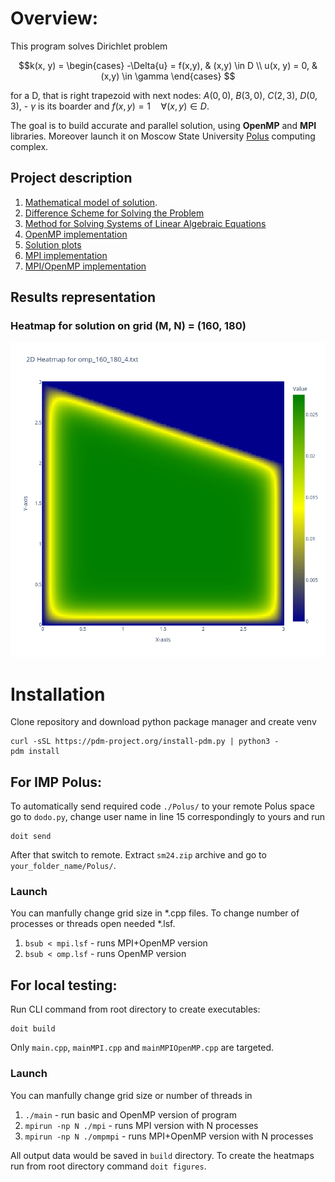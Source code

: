 

# Overview:


This program solves Dirichlet problem
```math
k(x, y) = 
\begin{cases} 
-\Delta{u} = f(x,y), & (x,y) \in D \\ 
u(x, y) = 0, & (x,y) \in \gamma
\end{cases} 
```


for a D, that is right trapezoid with next nodes:
$A(0,0)$, $B(3,0)$, $C(2,3)$, $D(0,3)$, - $\gamma$ is its boarder and $f(x, y) = 1 \quad \forall (x,y) \in D$.

The goal is to build accurate and parallel solution, using **OpenMP** and 
**MPI** libraries. Moreover launch it on Moscow State University 
[Polus](http://hpc.cmc.msu.ru/polus) computing complex.


## Project description

1. [Mathematical model of solution](docs/math_model.md).
2. [Difference Scheme for Solving the Problem](docs/diff_schema.md)
3. [Method for Solving Systems of Linear Algebraic Equations](docs/math_model.md)
4. [OpenMP implementation](docs/omp.md)
5. [Solution plots](docs/sol_images.md)
6. [MPI implementation](docs/mpi.md)
6. [MPI/OpenMP implementation](docs/mpi+omp.md)

## Results representation

### Heatmap for solution on grid (M, N) = (160, 180)
<img src="docs/figures/omp_160_180_4.png">

# Installation
Clone repository and download python package manager and create venv
```
curl -sSL https://pdm-project.org/install-pdm.py | python3 -
pdm install
```

## For IMP Polus:
To automatically send required code `./Polus/` to your remote Polus space
go to `dodo.py`, change user name in line 15 correspondingly to yours and run
```
doit send
```
After that switch to remote.
Extract `sm24.zip` archive and go to `your_folder_name/Polus/`.

### Launch
You can manfully change grid size in *.cpp files. To change number of processes
or threads open needed *.lsf.
1. `bsub < mpi.lsf` - runs MPI+OpenMP version
2. `bsub < omp.lsf` - runs OpenMP version

## For local testing:
Run CLI command from root directory to create executables:
```
doit build
```
Only `main.cpp`, `mainMPI.cpp` and `mainMPIOpenMP.cpp` are targeted. 

### Launch
You can manfully change grid size or number of threads in 
1. `./main` - run basic and OpenMP version of program
2. `mpirun -np N ./mpi` - runs MPI version with N processes
3. `mpirun -np N ./ompmpi` - runs MPI+OpenMP version with N processes

All output data would be saved in `build` directory.
To create the heatmaps run from root directory command `doit figures`.

